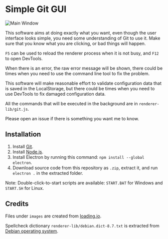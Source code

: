 # Simple Git GUI

![Main Window](http://i.imgur.com/1mn59YC.png)

This software aims at doing exactly what you want, even though the user interface looks simple, 
you need some understanding of Git to use it. Make sure that you know what you are clicking, or bad things will happen. 

`F5` can be used to reload the renderer process when it is not busy, and `F12` to open DevTools. 

When there is an error, the raw error message will be shown, there could be times when you need to use the command line tool 
to fix the problem. 

This software will make reasonable effort to validate configuration data that is saved in the LocalStorage, 
but there could be times when you need to use DevTools to fix damaged configuration data. 

All the commands that will be executed in the background are in `renderer-lib/git.js`. 

Please open an issue if there is something you want me to know. 

## Installation

1. Install [Git](https://git-scm.com/downloads). 
2. Install [Node.js](https://nodejs.org/en/). 
3. Install Electron by running this command: `npm install --global electron`. 
4. Download source code from this repository as `.zip`, extract it, and run `electron .` in the extracted folder. 

Note: Double-click-to-start scripts are available: `START.BAT` for Windows and `START.SH` for Linux. 

## Credits

Files under `images` are created from [loading.io](https://loading.io/). 

Spellcheck dictionary `renderer-lib/debian.dict-8.7.txt` is extracted from [Debian operating system](https://www.debian.org/). 

